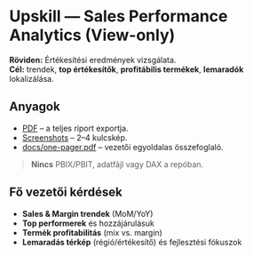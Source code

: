 # Upskill — Sales Performance Analytics (View-only)

**Röviden:** Értékesítési eredmények vizsgálata.  
**Cél:** trendek, **top értékesítők**, **profitábilis termékek**, **lemaradók** lokalizálása.

## Anyagok
- [PDF](./PDF/) – a teljes riport exportja.
- [Screenshots](./screenshots/) – 2–4 kulcskép.
- [docs/one-pager.pdf](./docs/one-pager.pdf) – vezetői egyoldalas összefoglaló.

> **Nincs** PBIX/PBIT, adatfájl vagy DAX a repóban.

## Fő vezetői kérdések
- **Sales & Margin trendek** (MoM/YoY)
- **Top performerek** és hozzájárulásuk
- **Termék profitabilitás** (mix vs. margin)
- **Lemaradás térkép** (régió/értékesítő) és fejlesztési fókuszok